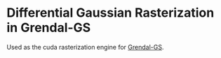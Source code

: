 # Differential Gaussian Rasterization in Grendal-GS

Used as the cuda rasterization engine for [Grendal-GS](https://github.com/nyu-systems/Grendal-GS). 
